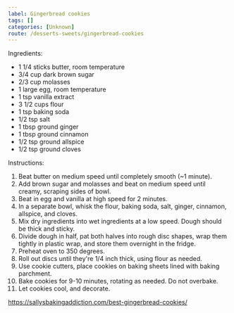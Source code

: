 ```yaml
---
label: Gingerbread cookies
tags: []
categories: [Unknown]
route: /desserts-sweets/gingerbread-cookies
---
```


Ingredients:
- 1 1/4 sticks butter, room temperature
- 3/4 cup dark brown sugar
- 2/3 cup molasses
- 1 large egg, room temperature
- 1 tsp vanilla extract
- 3 1/2 cups flour
- 1 tsp baking soda
- 1/2 tsp salt
- 1 tbsp ground ginger
- 1 tbsp ground cinnamon
- 1/2 tsp ground allspice
- 1/2 tsp ground cloves

Instructions:
1. Beat butter on medium speed until completely smooth (~1 minute).
2. Add brown sugar and molasses and beat on medium speed until creamy, scraping sides of bowl.
3. Beat in egg and vanilla at high speed for 2 minutes.
4. In a separate bowl, whisk the flour, baking soda, salt, ginger, cinnamon, allspice, and cloves.
5. Mix dry ingredients into wet ingredients at a low speed. Dough should be thick and sticky.
6. Divide dough in half, pat both halves into rough disc shapes, wrap them tightly in plastic wrap, and store them overnight in the fridge.
7. Preheat oven to 350 degrees.
8. Roll out discs until they're 1/4 inch thick, using flour as needed.
9. Use cookie cutters, place cookies on baking sheets lined with baking parchment.
10. Bake cookies for 9-10 minutes, rotating as needed. Do not overbake.
11. Let cookies cool, and decorate.

https://sallysbakingaddiction.com/best-gingerbread-cookies/